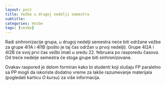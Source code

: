 ```yaml
---
layout: post
title: Vežbe u drugoj nedelji semestra
subtitle: 
categories: Vezbe
tags: [vezbe]
---
```


Radi sinhronizacije grupa, u drugoj nedelji semestra neće biti održane vežbe za grupe 4I1A i 4I1B (pošto je taj čas održan u prvoj nedelji). 
Grupe 4I2A i 4I2B će svoj prvi čas vežbi imati u sredu 22. februara po rasporedu časova.
Od treće nedelje semestra će stoga grupe biti sinhronizovane.

Ovakav raspored je delom formiran kako bi studenti koji slušaju FP paralelno sa PP mogli da iskoriste dodatno vreme za lakše razumevanje materijala 
(pogledati karticu _O kursu_) za više informacija.
